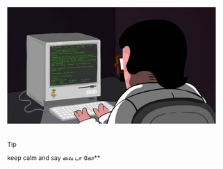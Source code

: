 <div style="display: flex; align-items: center;">
    <img src="media/me.gif"">

</div>


#



#





> [!TIP]
> keep calm and say வை டா கோ**




#

#